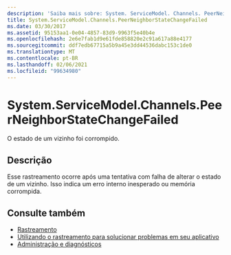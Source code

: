 ```yaml
---
description: 'Saiba mais sobre: System. ServiceModel. Channels. PeerNeighborStateChangeFailed'
title: System.ServiceModel.Channels.PeerNeighborStateChangeFailed
ms.date: 03/30/2017
ms.assetid: 95153aa1-0e04-4857-83d9-9963f5e40b4e
ms.openlocfilehash: 2e6e7fab1d9e61fde858820e2c91a617a88e4177
ms.sourcegitcommit: ddf7edb67715a5b9a45e3dd44536dabc153c1de0
ms.translationtype: MT
ms.contentlocale: pt-BR
ms.lasthandoff: 02/06/2021
ms.locfileid: "99634980"
---
```

# <a name="systemservicemodelchannelspeerneighborstatechangefailed"></a>System.ServiceModel.Channels.PeerNeighborStateChangeFailed

O estado de um vizinho foi corrompido.  
  
## <a name="description"></a>Descrição  

 Esse rastreamento ocorre após uma tentativa com falha de alterar o estado de um vizinho. Isso indica um erro interno inesperado ou memória corrompida.  
  
## <a name="see-also"></a>Consulte também

- [Rastreamento](index.md)
- [Utilizando o rastreamento para solucionar problemas em seu aplicativo](using-tracing-to-troubleshoot-your-application.md)
- [Administração e diagnósticos](../index.md)
